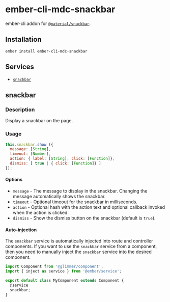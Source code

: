 ember-cli-mdc-snackbar
======================

ember-cli addon for [`@material/snackbar`](https://github.com/material-components/material-components-web/tree/master/packages/mdc-snackbar).

Installation
------------

    ember install ember-cli-mdc-snackbar

Services
------------

* [`snackbar`](#snackbar)


snackbar
---------------------

### Description

Display a snackbar on the page.

### Usage

```javascript
this.snackbar.show ({
  message: [String],
  timeout: [Number],
  action: { label: [String], click: [Function]},
  dismiss: [ true | { click: [Function]} ]
});
````

#### Options

* `message` - The message to display in the snackbar. Changing the message automatically shows the snackbar.
* `timeout` - Optional timeout for the snackbar in milliseconds.
* `action` - Optional hash with the action text and optional callback invoked when the action is clicked.
* `dismiss` - Show the dismiss button on the snackbar (default is `true`).

#### Auto-injection

The `snackbar` service is automatically injected into route and controller components. If you 
want to use the `snackbar` service from a component, then you need to manually inject the 
`snackbar` service into the desired component.

```javascript
import Component from '@glimmer/component';
import { inject as service } from '@ember/service';

export default class MyComponent extends Component {
  @service
  snackbar;
}
```